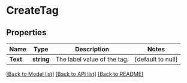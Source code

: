 # CreateTag

## Properties
Name | Type | Description | Notes
------------ | ------------- | ------------- | -------------
**Text** | **string** | The label value of the tag. | [default to null]

[[Back to Model list]](../README.md#documentation-for-models) [[Back to API list]](../README.md#documentation-for-api-endpoints) [[Back to README]](../README.md)


